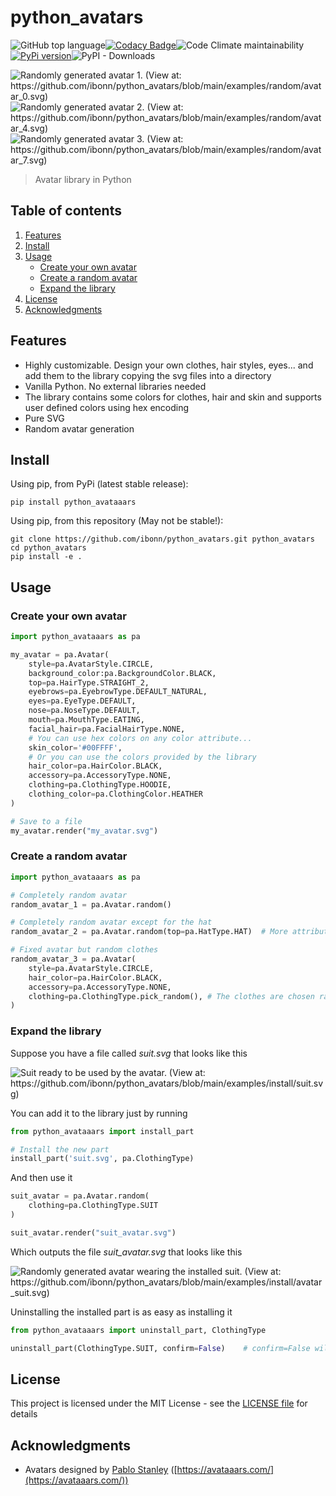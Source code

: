 # python_avatars

![GitHub top language](https://img.shields.io/github/languages/top/ibonn/python_avatars)[![Codacy Badge](https://app.codacy.com/project/badge/Grade/0f0ba4f148724111a40681296d0dc740)](https://www.codacy.com/gh/ibonn/python_avatars/dashboard?utm_source=github.com&amp;utm_medium=referral&amp;utm_content=ibonn/python_avatars&amp;utm_campaign=Badge_Grade)![Code Climate maintainability](https://img.shields.io/codeclimate/maintainability/ibonn/python_avatars)[![PyPi version](https://img.shields.io/pypi/v/python_avataaars)](https://img.shields.io/pypi/v/python_avataaars)![PyPI - Downloads](https://img.shields.io/pypi/dm/python_avataaars)

![Randomly generated avatar 1. (View at: https://github.com/ibonn/python_avatars/blob/main/examples/random/avatar_0.svg)](/examples/random/avatar_0.svg "Example avatar")
![Randomly generated avatar 2. (View at: https://github.com/ibonn/python_avatars/blob/main/examples/random/avatar_4.svg)](/examples/random/avatar_4.svg "Example avatar")
![Randomly generated avatar 3. (View at: https://github.com/ibonn/python_avatars/blob/main/examples/random/avatar_7.svg)](/examples/random/avatar_7.svg "Example avatar")

> Avatar library in Python

## Table of contents
1. [Features](#features)
2. [Install](#install)
3. [Usage](#usage)
    * [Create your own avatar](#create-your-own-avatar)
    * [Create a random avatar](#create-a-random-avatar)
    * [Expand the library](#expand-the-library)
4. [License](#license)
5. [Acknowledgments](#acknowledgments)

## Features
* Highly customizable. Design your own clothes, hair styles, eyes... and add them to the library copying the svg files into a directory
* Vanilla Python. No external libraries needed
* The library contains some colors for clothes, hair and skin and supports user defined colors using hex encoding
* Pure SVG
* Random avatar generation


## Install
Using pip, from PyPi (latest stable release):

    pip install python_avataaars

Using pip, from this repository (May not be stable!):

    git clone https://github.com/ibonn/python_avatars.git python_avatars
    cd python_avatars
    pip install -e .

## Usage
### Create your own avatar
```python
import python_avataaars as pa

my_avatar = pa.Avatar(
    style=pa.AvatarStyle.CIRCLE,
    background_color:pa.BackgroundColor.BLACK,
    top=pa.HairType.STRAIGHT_2,
    eyebrows=pa.EyebrowType.DEFAULT_NATURAL,
    eyes=pa.EyeType.DEFAULT,
    nose=pa.NoseType.DEFAULT,
    mouth=pa.MouthType.EATING,
    facial_hair=pa.FacialHairType.NONE,
    # You can use hex colors on any color attribute...
    skin_color='#00FFFF',
    # Or you can use the colors provided by the library
    hair_color=pa.HairColor.BLACK,
    accessory=pa.AccessoryType.NONE,
    clothing=pa.ClothingType.HOODIE,
    clothing_color=pa.ClothingColor.HEATHER
)

# Save to a file
my_avatar.render("my_avatar.svg")
```
### Create a random avatar
```python
import python_avataaars as pa

# Completely random avatar
random_avatar_1 = pa.Avatar.random()

# Completely random avatar except for the hat
random_avatar_2 = pa.Avatar.random(top=pa.HatType.HAT)  # More attributes can stay fixed

# Fixed avatar but random clothes
random_avatar_3 = pa.Avatar(
    style=pa.AvatarStyle.CIRCLE,
    hair_color=pa.HairColor.BLACK,
    accessory=pa.AccessoryType.NONE,
    clothing=pa.ClothingType.pick_random(), # The clothes are chosen randomly
)

```
### Expand the library
Suppose you have a file called _suit.svg_
that looks like this

![Suit ready to be used by the avatar. (View at: https://github.com/ibonn/python_avatars/blob/main/examples/install/suit.svg)](/examples/install/suit.svg)

You can add it to the library just by running
```python
from python_avataaars import install_part

# Install the new part
install_part('suit.svg', pa.ClothingType)
```
And then use it
```python
suit_avatar = pa.Avatar.random(
    clothing=pa.ClothingType.SUIT
)

suit_avatar.render("suit_avatar.svg")
```
Which outputs the file _suit\_avatar.svg_ that looks like this

![Randomly generated avatar wearing the installed suit. (View at: https://github.com/ibonn/python_avatars/blob/main/examples/install/avatar_suit.svg)](/examples/install/avatar_suit.svg)

Uninstalling the installed part is as easy as installing it
```python
from python_avataaars import uninstall_part, ClothingType

uninstall_part(ClothingType.SUIT, confirm=False)    # confirm=False will not prompt for confirmation
```

## License
This project is licensed under the MIT License - see the [LICENSE file](LICENSE) for details

## Acknowledgments
* Avatars designed by [Pablo Stanley](https://twitter.com/pablostanley) ([https://avataaars.com/](https://avataaars.com/))